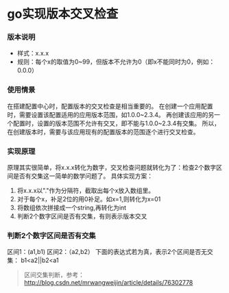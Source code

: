 # go实现版本交叉检查

### 版本说明
* 样式：x.x.x
* 规则：每个x的取值为0~99，但版本不允许为0（即x不能同时为0，例如：0.0.0）

### 使用情景
在搭建配置中心时，配置版本的交叉检查是相当重要的。
在创建一个应用配置时，需要设置该配置适用的应用版本范围，如1.0.0~2.3.4。
再创建该应用的另一个配置时，设置的版本范围不允许有交叉，即不能与1.0.0~2.3.4有交集。
所以，在创建版本时，需要与该应用现有的配置版本的范围逐个进行交叉检查。

### 实现原理
原理其实很简单，将x.x.x转化为数字，交叉检查问题就转化为了：检查2个数字区间是否有交集这一简单的数学问题了。
具体实现方案：
1. 将x.x.x以"."作为分隔符，截取出每个x放入数组里。
2. 对于每个x，补足2位的用0补足。如x=1,则转化为x=01
3. 将数组依次拼接成一个string,再转化为int
4. 判断2个数字区间是否有交集，有则表示版本交叉

### 判断2个数字区间是否有交集
区间1：(a1,b1)
区间2：（a2,b2）
下面的表达式若为真，表示2个区间是否无交集：
b1<a2||b2<a1

> 区间交集判断，参考：http://blog.csdn.net/mrwangweijin/article/details/76302778
